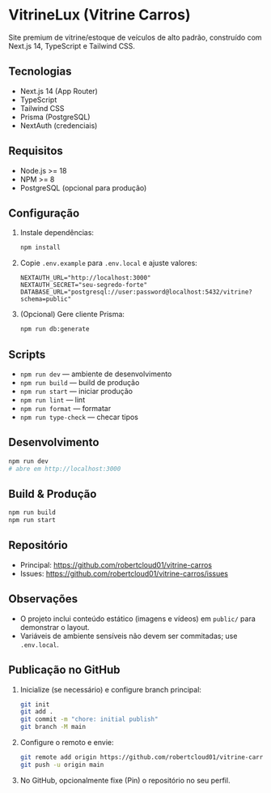# VitrineLux (Vitrine Carros)

Site premium de vitrine/estoque de veículos de alto padrão, construído com Next.js 14, TypeScript e Tailwind CSS.

## Tecnologias
- Next.js 14 (App Router)
- TypeScript
- Tailwind CSS
- Prisma (PostgreSQL)
- NextAuth (credenciais)

## Requisitos
- Node.js >= 18
- NPM >= 8
- PostgreSQL (opcional para produção)

## Configuração
1. Instale dependências:
   ```bash
   npm install
   ```
2. Copie `.env.example` para `.env.local` e ajuste valores:
   ```env
   NEXTAUTH_URL="http://localhost:3000"
   NEXTAUTH_SECRET="seu-segredo-forte"
   DATABASE_URL="postgresql://user:password@localhost:5432/vitrine?schema=public"
   ```
3. (Opcional) Gere cliente Prisma:
   ```bash
   npm run db:generate
   ```

## Scripts
- `npm run dev` — ambiente de desenvolvimento
- `npm run build` — build de produção
- `npm run start` — iniciar produção
- `npm run lint` — lint
- `npm run format` — formatar
- `npm run type-check` — checar tipos

## Desenvolvimento
```bash
npm run dev
# abre em http://localhost:3000
```

## Build & Produção
```bash
npm run build
npm run start
```

## Repositório
- Principal: https://github.com/robertcloud01/vitrine-carros
- Issues: https://github.com/robertcloud01/vitrine-carros/issues

## Observações
- O projeto inclui conteúdo estático (imagens e vídeos) em `public/` para demonstrar o layout.
- Variáveis de ambiente sensíveis não devem ser commitadas; use `.env.local`.

## Publicação no GitHub
1. Inicialize (se necessário) e configure branch principal:
   ```bash
   git init
   git add .
   git commit -m "chore: initial publish"
   git branch -M main
   ```
2. Configure o remoto e envie:
   ```bash
   git remote add origin https://github.com/robertcloud01/vitrine-carros.git
   git push -u origin main
   ```
3. No GitHub, opcionalmente fixe (Pin) o repositório no seu perfil.
